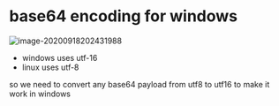 # base64 encoding for windows



![image-20200918202431988](/home/manish/.config/Typora/typora-user-images/image-20200918202431988.png)



- windows uses utf-16
- linux uses utf-8

so we need to convert any base64 payload from utf8 to utf16 to make it work in windows
